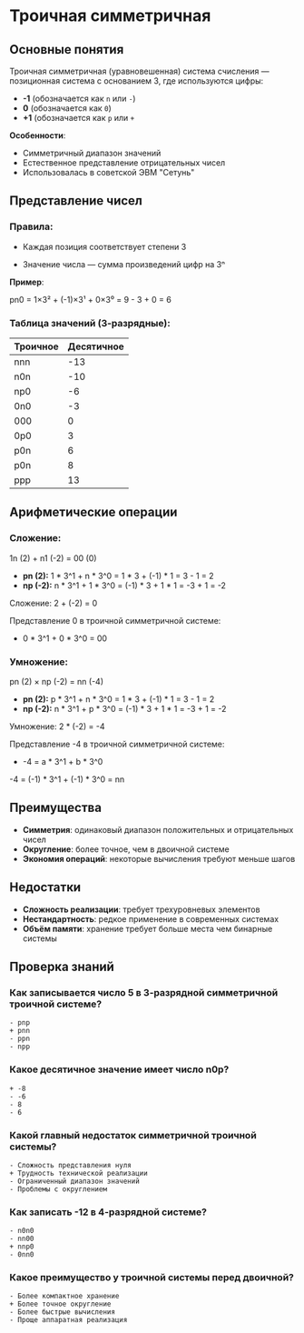 # Троичная симметричная

## Основные понятия

Троичная симметричная (уравновешенная) система счисления — позиционная система с основанием 3, где используются цифры:

- **-1** (обозначается как `n` или `-`)
- **0** (обозначается как `0`)
- **+1** (обозначается как `p` или `+`

**Особенности**:

- Симметричный диапазон значений
- Естественное представление отрицательных чисел
- Использовалась в советской ЭВМ "Сетунь"


## Представление чисел

### Правила:

- Каждая позиция соответствует степени 3

- Значение числа — сумма произведений цифр на 3ⁿ

**Пример**:

pn0 = 1×3² + (-1)×3¹ + 0×3⁰ = 9 - 3 + 0 = 6

### Таблица значений (3-разрядные):

| Троичное | Десятичное |
|---|---|
| nnn | -13 |
| n0n | -10 |
| np0 | -6 |
| 0n0 | -3 |
| 000 | 0 |
| 0p0 | 3 |
| p0n | 6 |
| p0n | 8 |
| ppp | 13 |

## Арифметические операции

### Сложение:

1n (2) + n1 (-2) = 00 (0)

- **pn (2):**  1 * 3^1 + n * 3^0 = 1 * 3 + (-1) * 1 = 3 - 1 = 2
- **np (-2):**  n * 3^1 + 1 * 3^0 = (-1) * 3 + 1 * 1 = -3 + 1 = -2

Сложение: 2 + (-2) = 0

Представление 0 в троичной симметричной системе:

-   0 * 3^1 + 0 * 3^0 = 00

### Умножение:

pn (2) × np (-2) = nn (-4)

- **pn (2):**  p * 3^1 + n * 3^0 = 1 * 3 + (-1) * 1 = 3 - 1 = 2
- **np (-2):**  n * 3^1 + p * 3^0 = (-1) * 3 + 1 * 1 = -3 + 1 = -2

Умножение: 2 * (-2) = -4

Представление -4 в троичной симметричной системе:

-   -4 = a * 3^1 + b * 3^0
 
-4 = (-1) * 3^1 + (-1) * 3^0 = nn

## Преимущества

- **Симметрия**: одинаковый диапазон положительных и отрицательных чисел
- **Округление**: более точное, чем в двоичной системе
- **Экономия операций**: некоторые вычисления требуют меньше шагов

## Недостатки

- **Сложность реализации**: требует трехуровневых элементов
- **Нестандартность**: редкое применение в современных системах
- **Объём памяти**: хранение требует больше места чем бинарные системы

## Проверка знаний

### Как записывается число 5 в 3-разрядной симметричной троичной системе?

```quiz
- pnp
+ pnn
- ppn
- npp
```

### Какое десятичное значение имеет число n0p?

```quiz
+ -8
- -6
- 8
- 6
```

### Какой главный недостаток симметричной троичной системы?

```quiz
- Сложность представления нуля
+ Трудность технической реализации
- Ограниченный диапазон значений
- Проблемы с округлением
```

### Как записать -12 в 4-разрядной системе?

```quiz
- n0n0
- nn00
+ nnp0
- 0nn0
```

### Какое преимущество у троичной системы перед двоичной?

```quiz
- Более компактное хранение
+ Более точное округление
- Более быстрые вычисления
- Проще аппаратная реализация
```